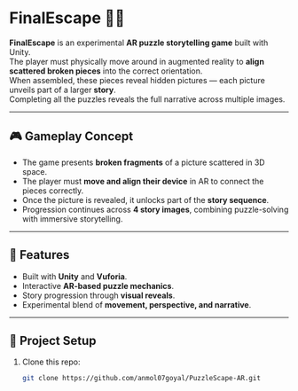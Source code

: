 # FinalEscape 🧩✨

**FinalEscape** is an experimental **AR puzzle storytelling game** built with Unity.  
The player must physically move around in augmented reality to **align scattered broken pieces** into the correct orientation.  
When assembled, these pieces reveal hidden pictures — each picture unveils part of a larger **story**.  
Completing all the puzzles reveals the full narrative across multiple images.

---

## 🎮 Gameplay Concept
- The game presents **broken fragments** of a picture scattered in 3D space.  
- The player must **move and align their device** in AR to connect the pieces correctly.  
- Once the picture is revealed, it unlocks part of the **story sequence**.  
- Progression continues across **4 story images**, combining puzzle-solving with immersive storytelling.

---

## 🚀 Features
- Built with **Unity** and **Vuforia**.  
- Interactive **AR-based puzzle mechanics**.  
- Story progression through **visual reveals**.  
- Experimental blend of **movement, perspective, and narrative**.

---

## 📂 Project Setup
1. Clone this repo:  
   ```bash
   git clone https://github.com/anmol07goyal/PuzzleScape-AR.git
